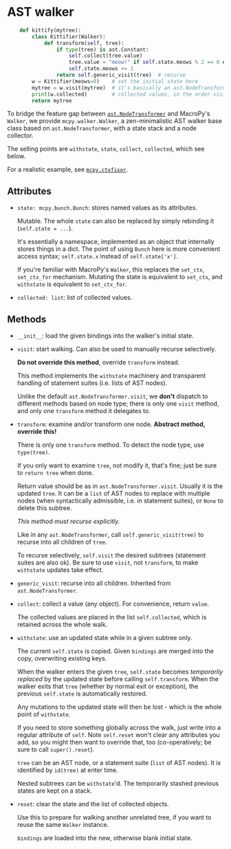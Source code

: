 # AST walker

```python
    def kittify(mytree):
        class Kittifier(Walker):
            def transform(self, tree):
                if type(tree) is ast.Constant:
                    self.collect(tree.value)
                    tree.value = "meow!" if self.state.meows % 2 == 0 else "miaow!"
                    self.state.meows += 1
                return self.generic_visit(tree)  # recurse
        w = Kittifier(meows=0)    # set the initial state here
        mytree = w.visit(mytree)  # it's basically an ast.NodeTransformer
        print(w.collected)        # collected values, in the order visited
        return mytree
```

To bridge the feature gap between
[`ast.NodeTransformer`](https://docs.python.org/3/library/ast.html#ast.NodeTransformer)
and MacroPy's `Walker`, we provide `mcpy.walker.Walker`, a zen-minimalistic AST
walker base class based on `ast.NodeTransformer`, with a state stack and a node collector.

The selling points are `withstate`, `state`, `collect`, `collected`, which see below.

For a realistic example, see [`mcpy.ctxfixer`](mcpy/ctxfixer.py).


## Attributes

 - `state: mcpy.bunch.Bunch`: stores named values as its attributes.

   Mutable. The whole `state` can also be replaced by simply rebinding it
   (`self.state = ...`).

   It's essentially a namespace, implemented as an object that internally stores
   things in a dict. The point of using `Bunch` here is more convenient access
   syntax; `self.state.x` instead of `self.state['x']`.

   If you're familiar with MacroPy's `Walker`, this replaces the `set_ctx`,
   `set_ctx_for` mechanism. Mutating the state is equivalent to `set_ctx`,
   and `withstate` is equivalent to `set_ctx_for`.

 - `collected: list`: list of collected values.


## Methods

 - `__init__`: load the given bindings into the walker's initial state.

 - `visit`: start walking. Can also be used to manually recurse selectively.

   **Do not override this method**, override `transform` instead.

   This method implements the `withstate` machinery and transparent
   handling of statement suites (i.e. lists of AST nodes).

   Unlike the default `ast.NodeTransformer.visit`, we **don't** dispatch
   to different methods based on node type; there is only one `visit`
   method, and only one `transform` method it delegates to.

 - `transform`: examine and/or transform one node. **Abstract method, override this!**

   There is only one `transform` method. To detect the node type, use `type(tree)`.

   If you only want to examine `tree`, not modify it, that's fine;
   just be sure to `return tree` when done.

   Return value should be as in `ast.NodeTransformer.visit`. Usually it is the
   updated `tree`. It can be a `list` of AST nodes to replace with multiple
   nodes (when syntactically admissible, i.e. in statement suites), or `None`
   to delete this subtree.

   *This method must recurse explicitly.*

   Like in any `ast.NodeTransformer`, call `self.generic_visit(tree)` to
   recurse into all children of `tree`.

   To recurse selectively, `self.visit` the desired subtrees (statement suites
   are also ok). Be sure to use `visit`, not `transform`, to make `withstate`
   updates take effect.

 - `generic_visit`: recurse into all children. Inherited from `ast.NodeTransformer`.

 - `collect`: collect a value (any object). For convenience, return `value`.

   The collected values are placed in the list `self.collected`, which is
   retained across the whole walk.

 - `withstate`: use an updated state while in a given subtree only.

   The current `self.state` is copied. Given `bindings` are merged into the
   copy, overwriting existing keys.

   When the walker enters the given `tree`, `self.state` becomes
   *temporarily replaced* by the updated state before calling `self.transform`.
   When the walker exits that `tree` (whether by normal exit or exception),
   the previous `self.state` is automatically restored.

   Any mutations to the updated state will then be lost - which is the
   whole point of `withstate`.

   If you need to store something globally across the walk, just write
   into a regular attribute of `self`. Note `self.reset` won't clear any
   attributes you add, so you might then want to override that, too
   (co-operatively; be sure to call `super().reset`).

   `tree` can be an AST node, or a statement suite (`list` of AST nodes).
   It is identified by `id(tree)` at enter time.

   Nested subtrees can be `withstate`'d. The temporarily stashed previous
   states are kept on a stack.

 - `reset`: clear the state and the list of collected objects.

    Use this to prepare for walking another unrelated tree, if you want to
    reuse the same `Walker` instance.

    `bindings` are loaded into the new, otherwise blank initial state.
